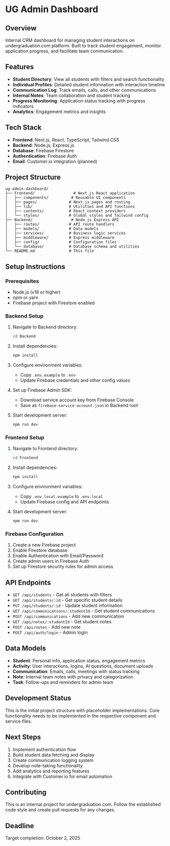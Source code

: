 # UG Admin Dashboard

## Overview
Internal CRM dashboard for managing student interactions on undergraduation.com platform. Built to track student engagement, monitor application progress, and facilitate team communication.

## Features
- **Student Directory**: View all students with filters and search functionality
- **Individual Profiles**: Detailed student information with interaction timeline
- **Communication Log**: Track emails, calls, and other communications
- **Internal Notes**: Team collaboration and student tracking
- **Progress Monitoring**: Application status tracking with progress indicators
- **Analytics**: Engagement metrics and insights

## Tech Stack
- **Frontend**: Next.js, React, TypeScript, Tailwind CSS
- **Backend**: Node.js, Express.js
- **Database**: Firebase Firestore
- **Authentication**: Firebase Auth
- **Email**: Customer.io integration (planned)

## Project Structure
```
ug-admin-dashboard/
├── Frontend/                 # Next.js React application
│   ├── components/          # Reusable UI components
│   ├── pages/              # Next.js pages and routing
│   ├── lib/                # Utilities and API functions
│   ├── contexts/           # React context providers
│   └── styles/             # Global styles and Tailwind config
├── Backend/                 # Node.js Express API
│   ├── routes/             # API route handlers
│   ├── models/             # Data models
│   ├── services/           # Business logic services
│   ├── middleware/         # Express middleware
│   ├── config/             # Configuration files
│   └── database/           # Database schema and utilities
└── README.md               # This file
```

## Setup Instructions

### Prerequisites
- Node.js (v18 or higher)
- npm or yarn
- Firebase project with Firestore enabled

### Backend Setup
1. Navigate to Backend directory:
   ```bash
   cd Backend
   ```

2. Install dependencies:
   ```bash
   npm install
   ```

3. Configure environment variables:
   - Copy `.env.example` to `.env`
   - Update Firebase credentials and other config values

4. Set up Firebase Admin SDK:
   - Download service account key from Firebase Console
   - Save as `firebase-service-account.json` in Backend root

5. Start development server:
   ```bash
   npm run dev
   ```

### Frontend Setup
1. Navigate to Frontend directory:
   ```bash
   cd Frontend
   ```

2. Install dependencies:
   ```bash
   npm install
   ```

3. Configure environment variables:
   - Copy `.env.local.example` to `.env.local`
   - Update Firebase config and API endpoints

4. Start development server:
   ```bash
   npm run dev
   ```

### Firebase Configuration
1. Create a new Firebase project
2. Enable Firestore database
3. Enable Authentication with Email/Password
4. Create admin users in Firebase Auth
5. Set up Firestore security rules for admin access

## API Endpoints
- `GET /api/students` - Get all students with filters
- `GET /api/students/:id` - Get specific student details
- `PUT /api/students/:id` - Update student information
- `GET /api/communications/:studentId` - Get student communications
- `POST /api/communications` - Add new communication
- `GET /api/notes/:studentId` - Get student notes
- `POST /api/notes` - Add new note
- `POST /api/auth/login` - Admin login

## Data Models
- **Student**: Personal info, application status, engagement metrics
- **Activity**: User interactions, logins, AI questions, document uploads
- **Communication**: Emails, calls, meetings with status tracking
- **Note**: Internal team notes with privacy and categorization
- **Task**: Follow-ups and reminders for admin team

## Development Status
This is the initial project structure with placeholder implementations. Core functionality needs to be implemented in the respective component and service files.

## Next Steps
1. Implement authentication flow
2. Build student data fetching and display
3. Create communication logging system
4. Develop note-taking functionality
5. Add analytics and reporting features
6. Integrate with Customer.io for email automation

## Contributing
This is an internal project for undergraduation.com. Follow the established code style and create pull requests for any changes.

## Deadline
Target completion: October 2, 2025